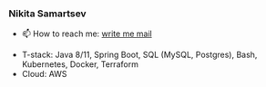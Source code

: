### Nikita Samartsev 


<!-- **smrzvns/smrzvns** is a ✨ _special_ ✨ repository because its `README.md` (this file) appears on your GitHub profile. -->

<!-- Here are some ideas to get you started: -->

<!-- - 🔭 I’m currently working on  -->
<!-- - 🌱 I’m currently learning Cloud Technologies. -->
<!-- - 👯 I’m looking to collaborate on ... -->
<!-- - 💬 Ask me about ... -->
- 📫 How to reach me: [write me mail](mailto:samartsevnikita@gmail.com)
<!-- - 😄 Pronouns: ... -->
<!-- - ⚡ Fun fact: ... -->

- T-stack: Java 8/11, Spring Boot, SQL (MySQL, Postgres), Bash, Kubernetes, Docker, Terraform
- Cloud: AWS

